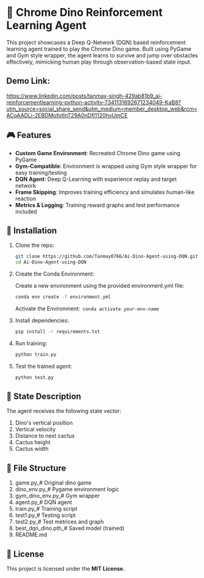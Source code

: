 # 🦖 Chrome Dino Reinforcement Learning Agent

This project showcases a Deep Q-Network (DQN) based reinforcement learning agent trained to play the Chrome Dino game. Built using PyGame and Gym style wrapper, the agent learns to survive and jump over obstacles effectively, mimicking human play through observation-based state input.

## Demo Link: 
https://www.linkedin.com/posts/tanmay-singh-429ab81b9_ai-reinforcementlearning-python-activity-7341131692671234049-KaB8?utm_source=social_share_send&utm_medium=member_desktop_web&rcm=ACoAADLi-2EBDMofotInT29A0nDfI1120hvUmCE

## 🎮 Features

- **Custom Game Environment**: Recreated Chrome Dino game using PyGame
- **Gym-Compatible**: Environment is wrapped using Gym style wrapper for easy training/testing
- **DQN Agent**: Deep Q-Learning with experience replay and target network
- **Frame Skipping**: Improves training efficiency and simulates human-like reaction
- **Metrics & Logging**: Training reward graphs and test performance included

## 🚀 Installation

1. Clone the repo:
   ```bash
   git clone https://github.com/Tanmay0766/Ai-Dino-Agent-using-DQN.git
   cd Ai-Dino-Agent-using-DQN
   
2. Create the Conda Environment:
   
   Create a new environment using the provided environment.yml file:
   ```bash
   conda env create -f environment.yml
   ```
   Activate the Environment:```
   conda activate your-env-name```

4. Install dependencies:
   ```bash
   pip install -r requirements.txt

6. Run training:
   ```bash
   python train.py
   
8. Test the trained agent:
   ```bash
   python test.py
   
## 🧠 State Description
The agent receives the following state vector:

1. Dino's vertical position
2. Vertical velocity
3. Distance to next cactus
4. Cactus height
5. Cactus width

## 📂 File Structure
1. game.py_# Original dino game
2. dino_env.py_# Pygame environment logic
3. gym_dino_env.py_# Gym wrapper
4. agent.py_# DQN agent
5. train.py_# Training script
6. test1.py_# Testing script
7. test2.py_# Test metrices and graph
8. best_dqn_dino.pth_# Saved model (trained)
9. README.md

## 📜 License
This project is licensed under the **MIT License.**
